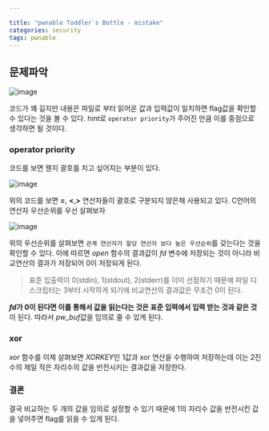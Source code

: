 ```yaml
---

title: "pwnable Toddler`s Bottle - mistake"
categories: security
tags: pwnable
---
```


## 문제파악

![image](https://user-images.githubusercontent.com/32065940/78031308-579aa100-739e-11ea-975d-806e737f447a.png)

코드가 꽤 길지만 내용은 파일로 부터 읽어온 값과 입력값이 일치하면 flag값을 확인할 수 있다는 것을 볼 수 있다. hint로 `operator priority`가 주어진 만큼 이를 중점으로 생각하면 될 것이다.



### operator priority

코드를 보면 웬지 괄호를 치고 싶어지는 부분이 있다.

![image](https://user-images.githubusercontent.com/32065940/78031705-de4f7e00-739e-11ea-9f9c-04e14fabcc6c.png)

위의 코드를 보면 **=**, **<**,**>** 연산자들이 괄호로 구분되지 않은채 사용되고 있다. C언어의 연산자 우선순위를 우선 살펴보자

![image](https://user-images.githubusercontent.com/32065940/78031846-13f46700-739f-11ea-88ec-31d8f3bb1c30.png)

위의 우선순위를 살펴보면 `관계 연산자가 할당 연산자 보다 높은 우선순위`를 갖는다는 것을 확인할 수 있다. 이에 따르면 *open* 함수의 결과값이 *fd* 변수에 저장되는 것이 아니라 비교연산의 결과가 저장되어 0이 저장되게 된다.

> 표준 입출력이 0(stdin), 1(stdout), 2(stderr)를 이미 선점하기 때문에 파일 디스크립터는 3부터 시작하게 되기에 비교연산의 결과값은 무조건 0이 된다.

***fd*가 0이 된다면 이를 통해서 값을 읽는다는 것은 표준 입력에서 입력 받는 것과 같은 것**이 된다. 따라서 *pw_buf*값을 임의로 줄 수 있게 된다.



### xor

*xor* 함수를 이제 살펴보면 *XORKEY*인 1값과 xor 연산을 수행하여 저장하는데 이는 2진수의 제일 작은 자리수의 값을 반전시키는 결과값을 저장한다. 



### 결론

결국 비교하는 두 개의 값을 임의로 설정할 수 있기 때문에 1의 자리수 값을 반전시킨 값을 넣어주면 flag를 읽을 수 있게 된다.
